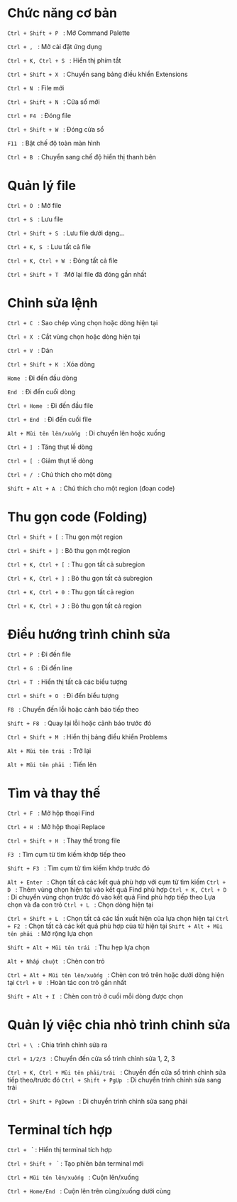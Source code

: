 # Chức năng cơ bản

`Ctrl + Shift + P ` : Mở Command Palette

`Ctrl + , ` : Mở cài đặt ứng dụng

`Ctrl + K, Ctrl + S ` : Hiển thị phím tắt

`Ctrl + Shift + X ` : Chuyển sang bảng điều khiển Extensions

`Ctrl + N ` : File mới

`Ctrl + Shift + N ` : Cửa sổ mới

`Ctrl + F4 ` : Đóng file

`Ctrl + Shift + W ` : Đóng cửa sổ

`F11 ` : Bật chế độ toàn màn hình

`Ctrl + B ` : Chuyển sang chế độ hiển thị thanh bên

# Quản lý file

`Ctrl + O ` : Mở file

`Ctrl + S ` : Lưu file

`Ctrl + Shift + S ` : Lưu file dưới dạng...

`Ctrl + K, S ` : Lưu tất cả file

`Ctrl + K, Ctrl + W ` : Đóng tất cả file

`Ctrl + Shift + T ` :Mở lại file đã đóng gần nhất

# Chỉnh sửa lệnh

`Ctrl + C ` : Sao chép vùng chọn hoặc dòng hiện tại

`Ctrl + X ` : Cắt vùng chọn hoặc dòng hiện tại

`Ctrl + V ` : Dán

`Ctrl + Shift + K ` : Xóa dòng

`Home ` : Đi đến đầu dòng

`End ` : Đi đến cuối dòng

`Ctrl + Home ` : Đi đến đầu file

`Ctrl + End ` : Đi đến cuối file

`Alt + Mũi tên lên/xuống ` : Di chuyển lên hoặc xuống

`Ctrl + ] ` : Tăng thụt lề dòng

`Ctrl + [ ` : Giảm thụt lề dòng

`Ctrl + / ` : Chú thích cho một dòng

`Shift + Alt + A ` : Chú thích cho một region (đoạn code)

# Thu gọn code (Folding)

`Ctrl + Shift + [ `: Thu gọn một region

`Ctrl + Shift + ] `: Bỏ thu gọn một region

`Ctrl + K, Ctrl + [ `: Thu gọn tất cả subregion

`Ctrl + K, Ctrl + ] `: Bỏ thu gọn tất cả subregion

`Ctrl + K, Ctrl + 0 `: Thu gọn tất cả region

`Ctrl + K, Ctrl + J `: Bỏ thu gọn tất cả region

# Điều hướng trình chỉnh sửa

`Ctrl + P ` : Đi đến file

`Ctrl + G ` : Đi đến line

`Ctrl + T ` : Hiển thị tất cả các biểu tượng

`Ctrl + Shift + O ` : Đi đến biểu tượng

`F8 ` : Chuyển đến lỗi hoặc cảnh báo tiếp theo

`Shift + F8 ` : Quay lại lỗi hoặc cảnh báo trước đó

`Ctrl + Shift + M ` : Hiển thị bảng điều khiển Problems

`Alt + Mũi tên trái ` : Trở lại

`Alt + Mũi tên phải ` : Tiến lên

# Tìm và thay thế

`Ctrl + F ` : Mở hộp thoại Find

`Ctrl + H ` : Mở hộp thoại Replace

`Ctrl + Shift + H ` : Thay thế trong file

`F3 ` : Tìm cụm từ tìm kiếm khớp tiếp theo

`Shift + F3 ` : Tìm cụm từ tìm kiếm khớp trước đó

`Alt + Enter ` : Chọn tất cả các kết quả phù hợp với cụm
từ tìm kiếm
`Ctrl + D ` : Thêm vùng chọn hiện tại vào kết quả Find phù
hợp
`Ctrl + K, Ctrl + D ` : Di chuyển vùng chọn trước đó vào kết
quả Find phù hợp tiếp theo
Lựa chọn và đa con trỏ
`Ctrl + L ` : Chọn dòng hiện tại

`Ctrl + Shift + L ` : Chọn tất cả các lần xuất hiện của lựa
chọn hiện tại
`Ctrl + F2 ` : Chọn tất cả các kết quả phù hợp của từ hiện
tại
`Shift + Alt + Mũi tên phải ` : Mở rộng lựa chọn

`Shift + Alt + Mũi tên trái ` : Thu hẹp lựa chọn

`Alt + Nhấp chuột ` : Chèn con trỏ

`Ctrl + Alt + Mũi tên lên/xuống ` : Chèn con trỏ trên hoặc
dưới dòng hiện tại
`Ctrl + U ` : Hoàn tác con trỏ gần nhất

`Shift + Alt + I ` : Chèn con trỏ ở cuối mỗi dòng được chọn

# Quản lý việc chia nhỏ trình chỉnh sửa

`Ctrl + \ ` : Chia trình chỉnh sửa ra

`Ctrl + 1/2/3 ` : Chuyển đến cửa sổ trình chỉnh sửa 1, 2, 3

`Ctrl + K, Ctrl + Mũi tên phải/trái ` : Chuyển đến cửa sổ
trình chỉnh sửa tiếp theo/trước đó
`Ctrl + Shift + PgUp ` : Di chuyển trình chỉnh sửa sang
trái

`Ctrl + Shift + PgDown ` : Di chuyển trình chỉnh sửa sang
phải

# Terminal tích hợp

`Ctrl + ` ` : Hiển thị terminal tích hợp

`Ctrl + Shift + ` ` : Tạo phiên bản terminal mới

`Ctrl + Mũi tên lên/xuống ` : Cuộn lên/xuống

`Ctrl + Home/End ` : Cuộn lên trên cùng/xuống dưới cùng
